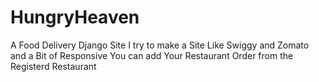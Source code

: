 # HungryHeaven
A Food Delivery Django Site I try to make a Site Like Swiggy and Zomato and a Bit of Responsive You can add Your  Restaurant Order from the Registerd  Restaurant
